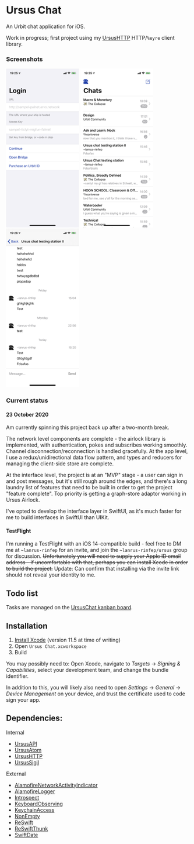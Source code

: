 # Ursus Chat

An Urbit chat application for iOS.

Work in progress; first project using my [UrsusHTTP](https://github.com/dclelland/UrsusHTTP) HTTP/`%eyre` client library.

### Screenshots

<img src="/Screenshots/IMG_8933.PNG" width="200"> <img src="/Screenshots/IMG_8934.PNG" width="200"> <img src="/Screenshots/IMG_8935.PNG" width="200">

### Current status

#### 23 October 2020

Am currently spinning this project back up after a two-month break.

The network level components are complete - the airlock library is implemented, with authentication, pokes and subscribes working smoothly. Channel disconnection/reconnection is handled gracefully. At the app level, I use a redux/unidirectional data flow pattern, and types and reducers for managing the client-side store are complete.

At the interface level, the project is at an "MVP" stage - a user can sign in and post messages, but it's still rough around the edges, and there's a long laundry list of features that need to be built in order to get the project "feature complete". Top priority is getting a graph-store adaptor working in Ursus Airlock.

I've opted to develop the interface layer in SwiftUI, as it's much faster for me to build interfaces in SwiftUI than UIKit.

#### TestFlight

I'm running a TestFlight with an iOS 14-compatible build - feel free to DM me at `~lanrus-rinfep` for an invite, and join the `~lanrus-rinfep/ursus` group for discussion. ~~Unfortunately you will need to supply your Apple ID email address - if uncomfortable with that, perhaps you can install Xcode in order to build the project.~~ Update: Can confirm that installing via the invite link should not reveal your identity to me.

## Todo list

Tasks are managed on the [UrsusChat kanban board](https://github.com/dclelland/UrsusChat/projects/1).

## Installation

1. [Install Xcode](https://apps.apple.com/us/app/xcode/id497799835) (version 11.5 at time of writing)
2. Open `Ursus Chat.xcworkspace`
3. Build

You may possibly need to: Open Xcode, navigate to *Targets* → *Signing & Capabilities*, select your development team, and change the bundle identifier.

In addition to this, you will likely also need to open *Settings* → *General* → *Device Management* on your device, and trust the certificate used to code sign your app.

## Dependencies:

Internal

- [UrsusAPI](https://github.com/dclelland/UrsusAPI)
- [UrsusAtom](https://github.com/dclelland/UrsusAtom)
- [UrsusHTTP](https://github.com/dclelland/UrsusHTTP)
- [UrsusSigil](https://github.com/dclelland/UrsusSigil)

External

- [AlamofireNetworkActivityIndicator](https://github.com/Alamofire/AlamofireNetworkActivityIndicator)
- [AlamofireLogger](https://github.com/dclelland/AlamofireLogger)
- [Introspect](https://github.com/siteline/SwiftUI-Introspect)
- [KeyboardObserving](https://github.com/nickffox/KeyboardObserving)
- [KeychainAccess](https://github.com/kishikawakatsumi/KeychainAccess)
- [NonEmpty](https://github.com/pointfreeco/swift-nonempty)
- [ReSwift](https://github.com/ReSwift/ReSwift)
- [ReSwiftThunk](https://github.com/ReSwift/ReSwift-Thunk)
- [SwiftDate](https://github.com/malcommac/SwiftDate)

